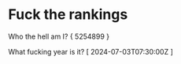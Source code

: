 # Fuck the rankings

Who the hell am I?
{ 5254899 }

What fucking year is it?
[ 2024-07-03T07:30:00Z ]
